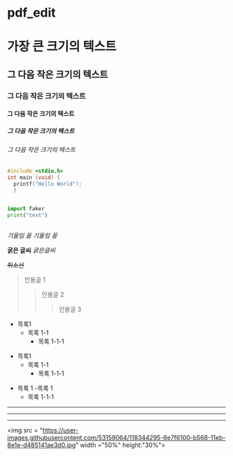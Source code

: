 # pdf_edit

# 가장 큰 크기의 텍스트
## 그 다음 작은 크기의 텍스트
### 그 다음 작은 크기의 텍스트
#### 그 다음 작은 크기의 텍스트
##### 그 다음 작은 크기의 텍스트
###### 그 다음 작은 크기의 텍스트



```c
#include <stdio.h>
int main (void) {
  printf("Hello World");
  }



```


```PYTHON
import faker
print("test")



```


*기울임 꼴*
_기울임 꼴_




**굵은 글씨**
_굵은글씨_



~~취소선~~



> 인용글 1
> > 인용글 2
> > > 인용글 3


+ 목록1 
  + 목록 1-1
    + 목록 1-1-1

* 목록1
  * 목록 1-1
    * 목록 1-1-1

- 목록 1
   -목록 1
    - 목록 1-1-1

---
***
___

<img src = "https://user-images.githubusercontent.com/53159064/118344295-6e7f6100-b568-11eb-8e1e-d485141ae3d0.jpg" width ="50%" height:"30%">
